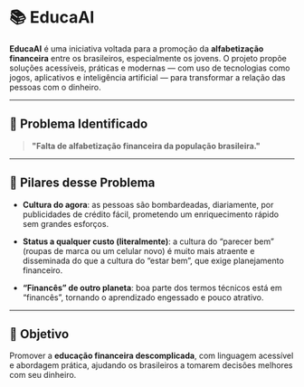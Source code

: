 # 📚 EducaAI

**EducaAI** é uma iniciativa voltada para a promoção da **alfabetização financeira** entre os brasileiros, especialmente os jovens. O projeto propõe soluções acessíveis, práticas e modernas — com uso de tecnologias como jogos, aplicativos e inteligência artificial — para transformar a relação das pessoas com o dinheiro.

---

## 🧩 Problema Identificado

> **"Falta de alfabetização financeira da população brasileira."**

---

## 🧱 Pilares desse Problema

- **Cultura do agora**: as pessoas são bombardeadas, diariamente, por publicidades de crédito fácil, prometendo um enriquecimento rápido sem grandes esforços.

- **Status a qualquer custo (literalmente)**: a cultura do “parecer bem” (roupas de marca ou um celular novo) é muito mais atraente e disseminada do que a cultura do “estar bem”, que exige planejamento financeiro.

- **“Financês” de outro planeta**: boa parte dos termos técnicos está em “financês”, tornando o aprendizado engessado e pouco atrativo.

---

## 🎯 Objetivo

Promover a **educação financeira descomplicada**, com linguagem acessível e abordagem prática, ajudando os brasileiros a tomarem decisões melhores com seu dinheiro.
